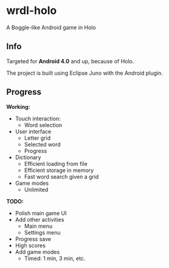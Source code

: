 wrdl-holo
=========

A Boggle-like Android game in Holo

Info
----

Targeted for **Android 4.0** and up, because of Holo.

The project is built using Eclipse Juno with the Android plugin.

Progress
--------

**Working:**
-	Touch interaction:
	-	Word selection
-	User interface
	-	Letter grid
	-	Selected word
	-	Progress
-	Dictionary
	-	Efficient loading from file
	-	Efficient storage in memory
	-	Fast word search given a grid
-	Game modes
	-	Unlimited

**TODO:**
-	Polish main game UI
-	Add other activities
	-	Main menu
	-	Settings menu
-	Progress save
-	High scores
-	Add game modes
	-	Timed: 1 min, 3 min, etc.
